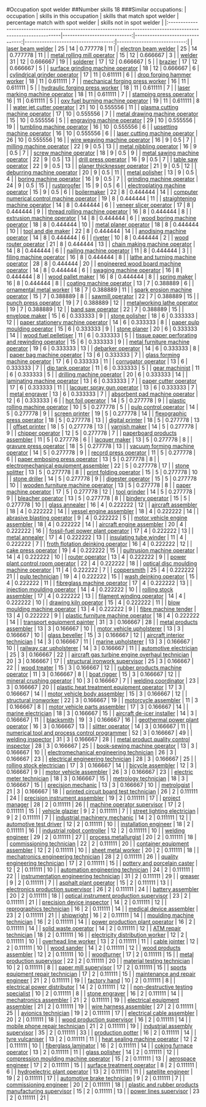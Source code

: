 #Occupation spot welder
##Number skills 18
###Similar occupations:
| occupation                                                                                                      |   skills in this occupation |   skills that match spot welder |   percentage match with spot welder |   skills not in spot welder |
|:----------------------------------------------------------------------------------------------------------------|----------------------------:|--------------------------------:|------------------------------------:|----------------------------:|
| [laser beam welder](laser_beam_welder.md)                                                                       |                          25 |                              14 |                            0.777778 |                          11 |
| [electron beam welder](electron_beam_welder.md)                                                                 |                          25 |                              14 |                            0.777778 |                          11 |
| [metal rolling mill operator](metal_rolling_mill_operator.md)                                                   |                          15 |                              12 |                            0.666667 |                           3 |
| [welder](welder.md)                                                                                             |                          31 |                              12 |                            0.666667 |                          19 |
| [solderer](solderer.md)                                                                                         |                          17 |                              12 |                            0.666667 |                           5 |
| [brazier](brazier.md)                                                                                           |                          17 |                              12 |                            0.666667 |                           5 |
| [surface grinding machine operator](surface_grinding_machine_operator.md)                                       |                          18 |                              12 |                            0.666667 |                           6 |
| [cylindrical grinder operator](cylindrical_grinder_operator.md)                                                 |                          17 |                              11 |                            0.611111 |                           6 |
| [drop forging hammer worker](drop_forging_hammer_worker.md)                                                     |                          18 |                              11 |                            0.611111 |                           7 |
| [mechanical forging press worker](mechanical_forging_press_worker.md)                                           |                          16 |                              11 |                            0.611111 |                           5 |
| [hydraulic forging press worker](hydraulic_forging_press_worker.md)                                             |                          18 |                              11 |                            0.611111 |                           7 |
| [laser marking machine operator](laser_marking_machine_operator.md)                                             |                          18 |                              11 |                            0.611111 |                           7 |
| [stamping press operator](stamping_press_operator.md)                                                           |                          16 |                              11 |                            0.611111 |                           5 |
| [oxy fuel burning machine operator](oxy_fuel_burning_machine_operator.md)                                       |                          19 |                              11 |                            0.611111 |                           8 |
| [water jet cutter operator](water_jet_cutter_operator.md)                                                       |                          21 |                              10 |                            0.555556 |                          11 |
| [plasma cutting machine operator](plasma_cutting_machine_operator.md)                                           |                          17 |                              10 |                            0.555556 |                           7 |
| [metal drawing machine operator](metal_drawing_machine_operator.md)                                             |                          15 |                              10 |                            0.555556 |                           5 |
| [engraving machine operator](engraving_machine_operator.md)                                                     |                          29 |                              10 |                            0.555556 |                          19 |
| [tumbling machine operator](tumbling_machine_operator.md)                                                       |                          16 |                              10 |                            0.555556 |                           6 |
| [upsetting machine operator](upsetting_machine_operator.md)                                                     |                          16 |                              10 |                            0.555556 |                           6 |
| [laser cutting machine operator](laser_cutting_machine_operator.md)                                             |                          26 |                              10 |                            0.555556 |                          16 |
| [wire weaving machine operator](wire_weaving_machine_operator.md)                                               |                          16 |                               9 |                            0.5      |                           7 |
| [milling machine operator](milling_machine_operator.md)                                                         |                          22 |                               9 |                            0.5      |                          13 |
| [metal nibbling operator](metal_nibbling_operator.md)                                                           |                          16 |                               9 |                            0.5      |                           7 |
| [screw machine operator](screw_machine_operator.md)                                                             |                          18 |                               9 |                            0.5      |                           9 |
| [metal sawing machine operator](metal_sawing_machine_operator.md)                                               |                          22 |                               9 |                            0.5      |                          13 |
| [drill press operator](drill_press_operator.md)                                                                 |                          16 |                               9 |                            0.5      |                           7 |
| [table saw operator](table_saw_operator.md)                                                                     |                          22 |                               9 |                            0.5      |                          13 |
| [planer thicknesser operator](planer_thicknesser_operator.md)                                                   |                          21 |                               9 |                            0.5      |                          12 |
| [deburring machine operator](deburring_machine_operator.md)                                                     |                          20 |                               9 |                            0.5      |                          11 |
| [metal polisher](metal_polisher.md)                                                                             |                          13 |                               9 |                            0.5      |                           4 |
| [boring machine operator](boring_machine_operator.md)                                                           |                          16 |                               9 |                            0.5      |                           7 |
| [grinding machine operator](grinding_machine_operator.md)                                                       |                          24 |                               9 |                            0.5      |                          15 |
| [rustproofer](rustproofer.md)                                                                                   |                          15 |                               9 |                            0.5      |                           6 |
| [electroplating machine operator](electroplating_machine_operator.md)                                           |                          15 |                               9 |                            0.5      |                           6 |
| [boilermaker](boilermaker.md)                                                                                   |                          22 |                               8 |                            0.444444 |                          14 |
| [computer numerical control machine operator](computer_numerical_control_machine_operator.md)                   |                          19 |                               8 |                            0.444444 |                          11 |
| [straightening machine operator](straightening_machine_operator.md)                                             |                          14 |                               8 |                            0.444444 |                           6 |
| [veneer slicer operator](veneer_slicer_operator.md)                                                             |                          17 |                               8 |                            0.444444 |                           9 |
| [thread rolling machine operator](thread_rolling_machine_operator.md)                                           |                          16 |                               8 |                            0.444444 |                           8 |
| [extrusion machine operator](extrusion_machine_operator.md)                                                     |                          14 |                               8 |                            0.444444 |                           6 |
| [wood boring machine operator](wood_boring_machine_operator.md)                                                 |                          18 |                               8 |                            0.444444 |                          10 |
| [metal planer operator](metal_planer_operator.md)                                                               |                          18 |                               8 |                            0.444444 |                          10 |
| [tool and die maker](tool_and_die_maker.md)                                                                     |                          22 |                               8 |                            0.444444 |                          14 |
| [anodising machine operator](anodising_machine_operator.md)                                                     |                          14 |                               8 |                            0.444444 |                           6 |
| [riveter](riveter.md)                                                                                           |                          10 |                               8 |                            0.444444 |                           2 |
| [wood router operator](wood_router_operator.md)                                                                 |                          21 |                               8 |                            0.444444 |                          13 |
| [chain making machine operator](chain_making_machine_operator.md)                                               |                          14 |                               8 |                            0.444444 |                           6 |
| [nailing machine operator](nailing_machine_operator.md)                                                         |                          11 |                               8 |                            0.444444 |                           3 |
| [filing machine operator](filing_machine_operator.md)                                                           |                          16 |                               8 |                            0.444444 |                           8 |
| [lathe and turning machine operator](lathe_and_turning_machine_operator.md)                                     |                          28 |                               8 |                            0.444444 |                          20 |
| [engineered wood board machine operator](engineered_wood_board_machine_operator.md)                             |                          14 |                               8 |                            0.444444 |                           6 |
| [swaging machine operator](swaging_machine_operator.md)                                                         |                          16 |                               8 |                            0.444444 |                           8 |
| [wood pallet maker](wood_pallet_maker.md)                                                                       |                          16 |                               8 |                            0.444444 |                           8 |
| [spring maker](spring_maker.md)                                                                                 |                          16 |                               8 |                            0.444444 |                           8 |
| [coating machine operator](coating_machine_operator.md)                                                         |                          13 |                               7 |                            0.388889 |                           6 |
| [ornamental metal worker](ornamental_metal_worker.md)                                                           |                          18 |                               7 |                            0.388889 |                          11 |
| [spark erosion machine operator](spark_erosion_machine_operator.md)                                             |                          15 |                               7 |                            0.388889 |                           8 |
| [sawmill operator](sawmill_operator.md)                                                                         |                          22 |                               7 |                            0.388889 |                          15 |
| [punch press operator](punch_press_operator.md)                                                                 |                          19 |                               7 |                            0.388889 |                          12 |
| [metalworking lathe operator](metalworking_lathe_operator.md)                                                   |                          19 |                               7 |                            0.388889 |                          12 |
| [band saw operator](band_saw_operator.md)                                                                       |                          22 |                               7 |                            0.388889 |                          15 |
| [envelope maker](envelope_maker.md)                                                                             |                          15 |                               6 |                            0.333333 |                           9 |
| [stone polisher](stone_polisher.md)                                                                             |                          18 |                               6 |                            0.333333 |                          12 |
| [paper stationery machine operator](paper_stationery_machine_operator.md)                                       |                          14 |                               6 |                            0.333333 |                           8 |
| [paper pulp moulding operator](paper_pulp_moulding_operator.md)                                                 |                          15 |                               6 |                            0.333333 |                           9 |
| [stone planer](stone_planer.md)                                                                                 |                          20 |                               6 |                            0.333333 |                          14 |
| [wood fuel pelletiser](wood_fuel_pelletiser.md)                                                                 |                          11 |                               6 |                            0.333333 |                           5 |
| [tissue paper perforating and rewinding operator](tissue_paper_perforating_and_rewinding_operator.md)           |                          15 |                               6 |                            0.333333 |                           9 |
| [metal furniture machine operator](metal_furniture_machine_operator.md)                                         |                          19 |                               6 |                            0.333333 |                          13 |
| [debarker operator](debarker_operator.md)                                                                       |                          14 |                               6 |                            0.333333 |                           8 |
| [paper bag machine operator](paper_bag_machine_operator.md)                                                     |                          13 |                               6 |                            0.333333 |                           7 |
| [glass forming machine operator](glass_forming_machine_operator.md)                                             |                          17 |                               6 |                            0.333333 |                          11 |
| [corrugator operator](corrugator_operator.md)                                                                   |                          13 |                               6 |                            0.333333 |                           7 |
| [dip tank operator](dip_tank_operator.md)                                                                       |                          11 |                               6 |                            0.333333 |                           5 |
| [gear machinist](gear_machinist.md)                                                                             |                          11 |                               6 |                            0.333333 |                           5 |
| [drilling machine operator](drilling_machine_operator.md)                                                       |                          20 |                               6 |                            0.333333 |                          14 |
| [laminating machine operator](laminating_machine_operator.md)                                                   |                          13 |                               6 |                            0.333333 |                           7 |
| [paper cutter operator](paper_cutter_operator.md)                                                               |                          17 |                               6 |                            0.333333 |                          11 |
| [lacquer spray gun operator](lacquer_spray_gun_operator.md)                                                     |                          13 |                               6 |                            0.333333 |                           7 |
| [metal engraver](metal_engraver.md)                                                                             |                          13 |                               6 |                            0.333333 |                           7 |
| [absorbent pad machine operator](absorbent_pad_machine_operator.md)                                             |                          12 |                               6 |                            0.333333 |                           6 |
| [hot foil operator](hot_foil_operator.md)                                                                       |                          14 |                               5 |                            0.277778 |                           9 |
| [plastic rolling machine operator](plastic_rolling_machine_operator.md)                                         |                          10 |                               5 |                            0.277778 |                           5 |
| [pulp control operator](pulp_control_operator.md)                                                               |                          14 |                               5 |                            0.277778 |                           9 |
| [screen printer](screen_printer.md)                                                                             |                          19 |                               5 |                            0.277778 |                          14 |
| [flexographic press operator](flexographic_press_operator.md)                                                   |                          18 |                               5 |                            0.277778 |                          13 |
| [digital printer](digital_printer.md)                                                                           |                          18 |                               5 |                            0.277778 |                          13 |
| [offset printer](offset_printer.md)                                                                             |                          18 |                               5 |                            0.277778 |                          13 |
| [varnish maker](varnish_maker.md)                                                                               |                          14 |                               5 |                            0.277778 |                           9 |
| [chipper operator](chipper_operator.md)                                                                         |                          12 |                               5 |                            0.277778 |                           7 |
| [paperboard products assembler](paperboard_products_assembler.md)                                               |                          11 |                               5 |                            0.277778 |                           6 |
| [lacquer maker](lacquer_maker.md)                                                                               |                          13 |                               5 |                            0.277778 |                           8 |
| [gravure press operator](gravure_press_operator.md)                                                             |                          18 |                               5 |                            0.277778 |                          13 |
| [vacuum forming machine operator](vacuum_forming_machine_operator.md)                                           |                          14 |                               5 |                            0.277778 |                           9 |
| [record press operator](record_press_operator.md)                                                               |                          11 |                               5 |                            0.277778 |                           6 |
| [paper embosing press operator](paper_embosing_press_operator.md)                                               |                          13 |                               5 |                            0.277778 |                           8 |
| [electromechanical equipment assembler](electromechanical_equipment_assembler.md)                               |                          22 |                               5 |                            0.277778 |                          17 |
| [stone splitter](stone_splitter.md)                                                                             |                          13 |                               5 |                            0.277778 |                           8 |
| [print folding operator](print_folding_operator.md)                                                             |                          15 |                               5 |                            0.277778 |                          10 |
| [stone driller](stone_driller.md)                                                                               |                          14 |                               5 |                            0.277778 |                           9 |
| [digester operator](digester_operator.md)                                                                       |                          15 |                               5 |                            0.277778 |                          10 |
| [wooden furniture machine operator](wooden_furniture_machine_operator.md)                                       |                          13 |                               5 |                            0.277778 |                           8 |
| [paper machine operator](paper_machine_operator.md)                                                             |                          17 |                               5 |                            0.277778 |                          12 |
| [tool grinder](tool_grinder.md)                                                                                 |                          14 |                               5 |                            0.277778 |                           9 |
| [bleacher operator](bleacher_operator.md)                                                                       |                          13 |                               5 |                            0.277778 |                           8 |
| [bindery operator](bindery_operator.md)                                                                         |                          15 |                               5 |                            0.277778 |                          10 |
| [glass annealer](glass_annealer.md)                                                                             |                          16 |                               4 |                            0.222222 |                          12 |
| [aircraft assembler](aircraft_assembler.md)                                                                     |                          18 |                               4 |                            0.222222 |                          14 |
| [vessel engine assembler](vessel_engine_assembler.md)                                                           |                          18 |                               4 |                            0.222222 |                          14 |
| [abrasive blasting operator](abrasive_blasting_operator.md)                                                     |                           9 |                               4 |                            0.222222 |                           5 |
| [motor vehicle engine assembler](motor_vehicle_engine_assembler.md)                                             |                          18 |                               4 |                            0.222222 |                          14 |
| [aircraft engine assembler](aircraft_engine_assembler.md)                                                       |                          20 |                               4 |                            0.222222 |                          16 |
| [fossil-fuel power plant operator](fossil-fuel_power_plant_operator.md)                                         |                          17 |                               4 |                            0.222222 |                          13 |
| [metal annealer](metal_annealer.md)                                                                             |                          17 |                               4 |                            0.222222 |                          13 |
| [insulating tube winder](insulating_tube_winder.md)                                                             |                          11 |                               4 |                            0.222222 |                           7 |
| [froth flotation deinking operator](froth_flotation_deinking_operator.md)                                       |                          16 |                               4 |                            0.222222 |                          12 |
| [cake press operator](cake_press_operator.md)                                                                   |                          19 |                               4 |                            0.222222 |                          15 |
| [pultrusion machine operator](pultrusion_machine_operator.md)                                                   |                          14 |                               4 |                            0.222222 |                          10 |
| [router operator](router_operator.md)                                                                           |                          13 |                               4 |                            0.222222 |                           9 |
| [power plant control room operator](power_plant_control_room_operator.md)                                       |                          22 |                               4 |                            0.222222 |                          18 |
| [optical disc moulding machine operator](optical_disc_moulding_machine_operator.md)                             |                          11 |                               4 |                            0.222222 |                           7 |
| [coppersmith](coppersmith.md)                                                                                   |                          25 |                               4 |                            0.222222 |                          21 |
| [pulp technician](pulp_technician.md)                                                                           |                          19 |                               4 |                            0.222222 |                          15 |
| [wash deinking operator](wash_deinking_operator.md)                                                             |                          15 |                               4 |                            0.222222 |                          11 |
| [fibreglass machine operator](fibreglass_machine_operator.md)                                                   |                          17 |                               4 |                            0.222222 |                          13 |
| [injection moulding operator](injection_moulding_operator.md)                                                   |                          14 |                               4 |                            0.222222 |                          10 |
| [rolling stock assembler](rolling_stock_assembler.md)                                                           |                          17 |                               4 |                            0.222222 |                          13 |
| [filament winding operator](filament_winding_operator.md)                                                       |                          14 |                               4 |                            0.222222 |                          10 |
| [drawing kiln operator](drawing_kiln_operator.md)                                                               |                          15 |                               4 |                            0.222222 |                          11 |
| [blow moulding machine operator](blow_moulding_machine_operator.md)                                             |                          13 |                               4 |                            0.222222 |                           9 |
| [fibre machine tender](fibre_machine_tender.md)                                                                 |                          13 |                               4 |                            0.222222 |                           9 |
| [plastic furniture machine operator](plastic_furniture_machine_operator.md)                                     |                          18 |                               4 |                            0.222222 |                          14 |
| [transport equipment painter](transport_equipment_painter.md)                                                   |                          31 |                               3 |                            0.166667 |                          28 |
| [metal products assembler](metal_products_assembler.md)                                                         |                          13 |                               3 |                            0.166667 |                          10 |
| [motor vehicle upholsterer](motor_vehicle_upholsterer.md)                                                       |                          13 |                               3 |                            0.166667 |                          10 |
| [glass beveller](glass_beveller.md)                                                                             |                          15 |                               3 |                            0.166667 |                          12 |
| [aircraft interior technician](aircraft_interior_technician.md)                                                 |                          14 |                               3 |                            0.166667 |                          11 |
| [marine upholsterer](marine_upholsterer.md)                                                                     |                          13 |                               3 |                            0.166667 |                          10 |
| [railway car upholsterer](railway_car_upholsterer.md)                                                           |                          14 |                               3 |                            0.166667 |                          11 |
| [automotive electrician](automotive_electrician.md)                                                             |                          25 |                               3 |                            0.166667 |                          22 |
| [aircraft gas turbine engine overhaul technician](aircraft_gas_turbine_engine_overhaul_technician.md)           |                          20 |                               3 |                            0.166667 |                          17 |
| [structural ironwork supervisor](structural_ironwork_supervisor.md)                                             |                          25 |                               3 |                            0.166667 |                          22 |
| [wood treater](wood_treater.md)                                                                                 |                          15 |                               3 |                            0.166667 |                          12 |
| [rubber products machine operator](rubber_products_machine_operator.md)                                         |                          11 |                               3 |                            0.166667 |                           8 |
| [boat rigger](boat_rigger.md)                                                                                   |                          15 |                               3 |                            0.166667 |                          12 |
| [mineral crushing operator](mineral_crushing_operator.md)                                                       |                          10 |                               3 |                            0.166667 |                           7 |
| [welding coordinator](welding_coordinator.md)                                                                   |                          23 |                               3 |                            0.166667 |                          20 |
| [plastic heat treatment equipment operator](plastic_heat_treatment_equipment_operator.md)                       |                          17 |                               3 |                            0.166667 |                          14 |
| [motor vehicle body assembler](motor_vehicle_body_assembler.md)                                                 |                          15 |                               3 |                            0.166667 |                          12 |
| [structural ironworker](structural_ironworker.md)                                                               |                          22 |                               3 |                            0.166667 |                          19 |
| [motorcycle assembler](motorcycle_assembler.md)                                                                 |                          11 |                               3 |                            0.166667 |                           8 |
| [motor vehicle parts assembler](motor_vehicle_parts_assembler.md)                                               |                          17 |                               3 |                            0.166667 |                          14 |
| [marine electrician](marine_electrician.md)                                                                     |                          18 |                               3 |                            0.166667 |                          15 |
| [aircraft de-icer installer](aircraft_de-icer_installer.md)                                                     |                          14 |                               3 |                            0.166667 |                          11 |
| [blacksmith](blacksmith.md)                                                                                     |                          19 |                               3 |                            0.166667 |                          16 |
| [geothermal power plant operator](geothermal_power_plant_operator.md)                                           |                          16 |                               3 |                            0.166667 |                          13 |
| [slitter operator](slitter_operator.md)                                                                         |                          14 |                               3 |                            0.166667 |                          11 |
| [numerical tool and process control programmer](numerical_tool_and_process_control_programmer.md)               |                          52 |                               3 |                            0.166667 |                          49 |
| [welding inspector](welding_inspector.md)                                                                       |                          31 |                               3 |                            0.166667 |                          28 |
| [metal product quality control inspector](metal_product_quality_control_inspector.md)                           |                          28 |                               3 |                            0.166667 |                          25 |
| [book-sewing machine operator](book-sewing_machine_operator.md)                                                 |                          13 |                               3 |                            0.166667 |                          10 |
| [electromechanical engineering technician](electromechanical_engineering_technician.md)                         |                          26 |                               3 |                            0.166667 |                          23 |
| [electrical engineering technician](electrical_engineering_technician.md)                                       |                          28 |                               3 |                            0.166667 |                          25 |
| [rolling stock electrician](rolling_stock_electrician.md)                                                       |                          17 |                               3 |                            0.166667 |                          14 |
| [bicycle assembler](bicycle_assembler.md)                                                                       |                          12 |                               3 |                            0.166667 |                           9 |
| [motor vehicle assembler](motor_vehicle_assembler.md)                                                           |                          26 |                               3 |                            0.166667 |                          23 |
| [electric meter technician](electric_meter_technician.md)                                                       |                          18 |                               3 |                            0.166667 |                          15 |
| [metrology technician](metrology_technician.md)                                                                 |                          18 |                               3 |                            0.166667 |                          15 |
| [precision mechanic](precision_mechanic.md)                                                                     |                          13 |                               3 |                            0.166667 |                          10 |
| [metrologist](metrologist.md)                                                                                   |                          21 |                               3 |                            0.166667 |                          18 |
| [printed circuit board test technician](printed_circuit_board_test_technician.md)                               |                          26 |                               2 |                            0.111111 |                          24 |
| [precision instrument assembler](precision_instrument_assembler.md)                                             |                          19 |                               2 |                            0.111111 |                          17 |
| [project manager](project_manager.md)                                                                           |                          28 |                               2 |                            0.111111 |                          26 |
| [machine operator supervisor](machine_operator_supervisor.md)                                                   |                          17 |                               2 |                            0.111111 |                          15 |
| [vehicle glazier](vehicle_glazier.md)                                                                           |                           9 |                               2 |                            0.111111 |                           7 |
| [street lighting electrician](street_lighting_electrician.md)                                                   |                           9 |                               2 |                            0.111111 |                           7 |
| [industrial machinery mechanic](industrial_machinery_mechanic.md)                                               |                          14 |                               2 |                            0.111111 |                          12 |
| [automotive test driver](automotive_test_driver.md)                                                             |                          12 |                               2 |                            0.111111 |                          10 |
| [installation engineer](installation_engineer.md)                                                               |                          18 |                               2 |                            0.111111 |                          16 |
| [industrial robot controller](industrial_robot_controller.md)                                                   |                          12 |                               2 |                            0.111111 |                          10 |
| [welding engineer](welding_engineer.md)                                                                         |                          29 |                               2 |                            0.111111 |                          27 |
| [process metallurgist](process_metallurgist.md)                                                                 |                          20 |                               2 |                            0.111111 |                          18 |
| [commissioning technician](commissioning_technician.md)                                                         |                          22 |                               2 |                            0.111111 |                          20 |
| [container equipment assembler](container_equipment_assembler.md)                                               |                          12 |                               2 |                            0.111111 |                          10 |
| [sheet metal worker](sheet_metal_worker.md)                                                                     |                          20 |                               2 |                            0.111111 |                          18 |
| [mechatronics engineering technician](mechatronics_engineering_technician.md)                                   |                          28 |                               2 |                            0.111111 |                          26 |
| [quality engineering technician](quality_engineering_technician.md)                                             |                          17 |                               2 |                            0.111111 |                          15 |
| [pottery and porcelain caster](pottery_and_porcelain_caster.md)                                                 |                          12 |                               2 |                            0.111111 |                          10 |
| [automation engineering technician](automation_engineering_technician.md)                                       |                          24 |                               2 |                            0.111111 |                          22 |
| [instrumentation engineering technician](instrumentation_engineering_technician.md)                             |                          31 |                               2 |                            0.111111 |                          29 |
| [greaser](greaser.md)                                                                                           |                           9 |                               2 |                            0.111111 |                           7 |
| [asphalt plant operator](asphalt_plant_operator.md)                                                             |                          15 |                               2 |                            0.111111 |                          13 |
| [electronics production supervisor](electronics_production_supervisor.md)                                       |                          26 |                               2 |                            0.111111 |                          24 |
| [battery assembler](battery_assembler.md)                                                                       |                          20 |                               2 |                            0.111111 |                          18 |
| [optical instrument production supervisor](optical_instrument_production_supervisor.md)                         |                          23 |                               2 |                            0.111111 |                          21 |
| [precision device inspector](precision_device_inspector.md)                                                     |                          14 |                               2 |                            0.111111 |                          12 |
| [reprographics technician](reprographics_technician.md)                                                         |                          16 |                               2 |                            0.111111 |                          14 |
| [medical device assembler](medical_device_assembler.md)                                                         |                          23 |                               2 |                            0.111111 |                          21 |
| [shipwright](shipwright.md)                                                                                     |                          16 |                               2 |                            0.111111 |                          14 |
| [moulding machine technician](moulding_machine_technician.md)                                                   |                          16 |                               2 |                            0.111111 |                          14 |
| [power production plant operator](power_production_plant_operator.md)                                           |                          16 |                               2 |                            0.111111 |                          14 |
| [solid waste operator](solid_waste_operator.md)                                                                 |                          14 |                               2 |                            0.111111 |                          12 |
| [ATM repair technician](ATM_repair_technician.md)                                                               |                          18 |                               2 |                            0.111111 |                          16 |
| [electricity distribution worker](electricity_distribution_worker.md)                                           |                          12 |                               2 |                            0.111111 |                          10 |
| [overhead line worker](overhead_line_worker.md)                                                                 |                          13 |                               2 |                            0.111111 |                          11 |
| [cable jointer](cable_jointer.md)                                                                               |                          12 |                               2 |                            0.111111 |                          10 |
| [wood sander](wood_sander.md)                                                                                   |                          14 |                               2 |                            0.111111 |                          12 |
| [wood products assembler](wood_products_assembler.md)                                                           |                          12 |                               2 |                            0.111111 |                          10 |
| [woodturner](woodturner.md)                                                                                     |                          17 |                               2 |                            0.111111 |                          15 |
| [metal production supervisor](metal_production_supervisor.md)                                                   |                          22 |                               2 |                            0.111111 |                          20 |
| [material testing technician](material_testing_technician.md)                                                   |                          10 |                               2 |                            0.111111 |                           8 |
| [paper mill supervisor](paper_mill_supervisor.md)                                                               |                          17 |                               2 |                            0.111111 |                          15 |
| [sports equipment repair technician](sports_equipment_repair_technician.md)                                     |                          17 |                               2 |                            0.111111 |                          15 |
| [maintenance and repair engineer](maintenance_and_repair_engineer.md)                                           |                          21 |                               2 |                            0.111111 |                          19 |
| [factory hand](factory_hand.md)                                                                                 |                          10 |                               2 |                            0.111111 |                           8 |
| [electrical power distributor](electrical_power_distributor.md)                                                 |                          14 |                               2 |                            0.111111 |                          12 |
| [non-destructive testing specialist](non-destructive_testing_specialist.md)                                     |                          10 |                               2 |                            0.111111 |                           8 |
| [stone engraver](stone_engraver.md)                                                                             |                          16 |                               2 |                            0.111111 |                          14 |
| [mechatronics assembler](mechatronics_assembler.md)                                                             |                          21 |                               2 |                            0.111111 |                          19 |
| [electrical equipment assembler](electrical_equipment_assembler.md)                                             |                          21 |                               2 |                            0.111111 |                          19 |
| [wire harness assembler](wire_harness_assembler.md)                                                             |                          27 |                               2 |                            0.111111 |                          25 |
| [avionics technician](avionics_technician.md)                                                                   |                          19 |                               2 |                            0.111111 |                          17 |
| [electrical cable assembler](electrical_cable_assembler.md)                                                     |                          20 |                               2 |                            0.111111 |                          18 |
| [wood production supervisor](wood_production_supervisor.md)                                                     |                          16 |                               2 |                            0.111111 |                          14 |
| [mobile phone repair technician](mobile_phone_repair_technician.md)                                             |                          21 |                               2 |                            0.111111 |                          19 |
| [industrial assembly supervisor](industrial_assembly_supervisor.md)                                             |                          35 |                               2 |                            0.111111 |                          33 |
| [production potter](production_potter.md)                                                                       |                          16 |                               2 |                            0.111111 |                          14 |
| [tyre vulcaniser](tyre_vulcaniser.md)                                                                           |                          13 |                               2 |                            0.111111 |                          11 |
| [heat sealing machine operator](heat_sealing_machine_operator.md)                                               |                          12 |                               2 |                            0.111111 |                          10 |
| [fiberglass laminator](fiberglass_laminator.md)                                                                 |                          16 |                               2 |                            0.111111 |                          14 |
| [coking furnace operator](coking_furnace_operator.md)                                                           |                          13 |                               2 |                            0.111111 |                          11 |
| [glass polisher](glass_polisher.md)                                                                             |                          14 |                               2 |                            0.111111 |                          12 |
| [compression moulding machine operator](compression_moulding_machine_operator.md)                               |                          15 |                               2 |                            0.111111 |                          13 |
| [aerospace engineer](aerospace_engineer.md)                                                                     |                          17 |                               2 |                            0.111111 |                          15 |
| [surface treatment operator](surface_treatment_operator.md)                                                     |                           8 |                               2 |                            0.111111 |                           6 |
| [hydroelectric plant operator](hydroelectric_plant_operator.md)                                                 |                          13 |                               2 |                            0.111111 |                          11 |
| [satellite engineer](satellite_engineer.md)                                                                     |                          19 |                               2 |                            0.111111 |                          17 |
| [automotive brake technician](automotive_brake_technician.md)                                                   |                           9 |                               2 |                            0.111111 |                           7 |
| [commissioning engineer](commissioning_engineer.md)                                                             |                          20 |                               2 |                            0.111111 |                          18 |
| [plastic and rubber products manufacturing supervisor](plastic_and_rubber_products_manufacturing_supervisor.md) |                          15 |                               2 |                            0.111111 |                          13 |
| [power lines supervisor](power_lines_supervisor.md)                                                             |                          23 |                               2 |                            0.111111 |                          21 |
